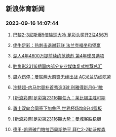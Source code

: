 ## 新浪体育新闻 
### 2023-09-16 14:07:44

1. [巴黎2-3尼斯爆5倍输球大冷 足彩头奖开2注456万](https://sports.sina.com.cn/l/2023-09-16/doc-imzmwcek0721289.shtml)

2. [佬牛足彩：热刺击退谢菲联  法兰克福坐和望赢](https://sports.sina.com.cn/l/2023-09-16/doc-imzmwcek0721640.shtml)

3. [湖人4年4800万提前续约范德彪 第4年球员选项](https://sports.sina.com.cn/basketball/nba/2023-09-16/doc-imzmwcer2496350.shtml)

4. [胜负彩23116期国内部分专业媒体复式推荐总汇](https://sports.sina.com.cn/l/2023-09-15/doc-imzmurci3255722.shtml)

5. [周六伤停：曼联两大前锋无缘出战 AC米兰防线吃紧](https://sports.sina.com.cn/l/2023-09-15/doc-imzmuvmf3166562.shtml)

6. [沙特超-内马尔替补首秀造3球 利雅得新月6-1胜](https://sports.sina.com.cn/global/others/2023-09-16/doc-imzmwink4590833.shtml)

7. [[新浪彩票]足彩第23116期任九：莱比锡主胜可期](https://sports.sina.com.cn/l/2023-09-16/doc-imzmwceq1482425.shtml)

8. [勇士双向合同签下加鲁巴 世界杯场均8分4篮板](https://sports.sina.com.cn/basketball/nba/2023-09-16/doc-imzmwceq1477332.shtml)

9. [[新浪彩票]足彩第23116期大势：曼城客胜稳胆](https://sports.sina.com.cn/l/2023-09-16/doc-imzmwcen4705176.shtml)

10. [德甲-凯恩破门帕拉西奥斯绝平 拜仁2-2勒沃库森](https://sports.sina.com.cn/global/germany/2023-09-16/doc-imzmwcer2503339.shtml)


